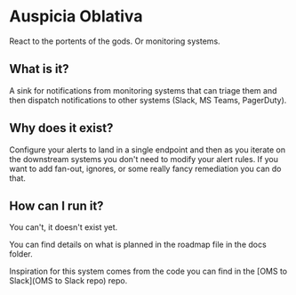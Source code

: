 # Auspicia Oblativa
React to the portents of the gods.  Or monitoring systems.

## What is it?
A sink for notifications from monitoring systems that can triage them and then dispatch notifications to other systems (Slack, MS Teams, PagerDuty).

## Why does it exist?
Configure your alerts to land in a single endpoint and then as you iterate on the downstream systems you don't need to modify your alert rules.  If you want to add fan-out, ignores, or some really fancy remediation you can do that.

## How can I run it?
You can't, it doesn't exist yet.

You can find details on what is planned in the roadmap file in the docs folder.

Inspiration for this system comes from the code you can find in the [OMS to Slack](OMS to Slack repo) repo.

[OMS to Slack repo]: https://github.com/taddison/blog-oms-to-slack